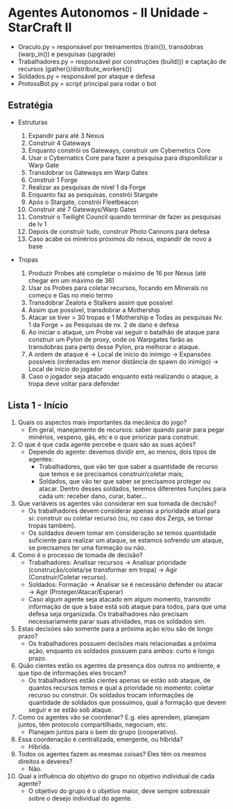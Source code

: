 # Agentes Autonomos - II Unidade - StarCraft II
* Oraculo.py = responsável por treinamentos (train()), transdobras (warp_in()) e pesquisas (upgrade)
* Trabalhadores.py = responsável por construções (build()) e captação de recursos (gather()/distribute_workers())
* Soldados.py = responsável por ataque e defesa
* ProtossBot.py = script principal para rodar o bot

## Estratégia
* Estruturas
    1. Expandir para até 3 Nexus
    2. Construir 4 Gateways
    3. Enquanto constrói os Gateways, construir um Cybernetics Core
    4. Usar o Cybernatics Core para fazer a pesquisa para disponibilizar o Warp Gate
    5. Transdobrar os Gateways em Warp Gates
    6. Construir 1 Forge
    7. Realizar as pesquisas de nível 1 da Forge
    8. Enquanto faz as pesquisas, constrói Stargate
    9. Após o Stargate, constrói Fleetbeacon
    10. Construir até 7 Gateways/Warp Gates
    11. Construir o Twilight Council quando terminar de fazer as pesquisas de lv 1
    12. Depois de construir tudo, construir Photo Cannons para defesa
    13. Caso acabe os minérios próximos do nexus, expandir de novo a base
    
* Tropas
    1. Produzir Probes até completar o máximo de 16 por Nexus (até chegar em um máximo de 36)
    2. Usar os Probes para coletar recursos, focando em Minerals no começo e Gas no meio termo
    3. Transdobrar Zealots e Stalkers assim que possível
    4. Assim que possível, transdobrar a Mothership
    5. Atacar se tiver > 30 tropas e 1 Mothership e Todas as pesquisas Nv. 1 da Forge + as Pesquisas de nv. 2 de dano e defesa
    6. Ao iniciar o ataque, um Probe vai seguir o batalhão de ataque para construir um Pylon de proxy, onde os Warpgates farão as transdobras para perto desse Pylon, pra melhorar o ataque.
    7. A ordem de ataque é -> Local de início do inimigo -> Expansões possíveis (ordenadas em menor distância do spawn do inimigo) -> Local de início do jogador
    8. Caso o jogador seja atacado enquanto está realizando o ataque, a tropa deve voltar para defender

## Lista 1 - Início
1. Quais os aspectos mais importantes da mecânica do jogo?
    * Em geral, manejamento de recursos: saber quando parar para pegar minérios, vespeno, gás, etc e o que priorizar para construir.
2. O que é que cada agente percebe e quais são as suas ações?
    * Depende do agente: devemos dividir em, ao menos, dois tipos de agentes:
        * Trabalhadores, que vão ter que saber a quantidade de recurso que temos e se precisamos construir/coletar mais;
        * Soldados, que vão ter que saber se precisamos proteger ou atacar. Dentro desses soldados, teremos diferentes funções para cada um: receber dano, curar, bater... 
3. Que variáveis os agentes vão considerar em sua tomada de decisão?
    * Os trabalhadores devem considerar apenas a prioridade atual para si: construir ou coletar recurso (ou, no caso dos Zergs, se tornar tropas também). 
    * Os soldados devem tomar em consideração se temos quantidade suficiente para realizar um ataque, se estamos sofrendo um ataque, se precisamos ter uma formação ou não.
4. Como é o processo de tomada de decisão?
    * Trabalhadores: Analisar recursos -> Analisar prioridade (construção/coleta/se transformar em tropa) -> Agir (Construir/Coletar recurso).
    * Soldados: Formação -> Analisar se é necessário defender ou atacar -> Agir (Proteger/Atacar/Esperar)
    * Caso algum agente seja atacado em algum momento, transmitir informação de que a base está sob ataque para todos, para que uma defesa seja organizada. Os trabalhadores não precisam necessariamente parar suas atividades, mas os soldados sim.
5. Estas decisões são somente para a próxima ação e/ou são de longo prazo?
    * Os trabalhadores possuem decisões mais relacionadas a próxima ação, enquanto os soldados possuem para ambos: curto e longo prazo.
6. Quão cientes estão os agentes da presença dos outros no ambiente, e que tipo de informações eles trocam?
    * Os trabalhadores estão cientes apenas se estão sob ataque, de quantos recursos temos e qual a prioridade no momento: coletar recurso ou construir. Os soldados trocam informações de quantidade de soldados que possuímos, qual a formação que devem seguir e se estão sob ataque.
7. Como os agentes vão se coordenar? E.g. eles aprendem, planejam juntos, têm protocolo compartilhado, negociam, etc.
    * Planejam juntos para o bem do grupo (cooperativo).
8. Essa coordenação é centralizada, emergente, ou híbrida?
    * Híbrida.
9. Todos os agentes fazem as mesmas coisas? Eles têm os mesmos direitos e deveres?
    * Não.
10. Qual a influência do objetivo do grupo no objetivo individual de cada agente?
    * O objetivo do grupo é o objetivo maior, deve sempre sobressair sobre o desejo individual do agente.